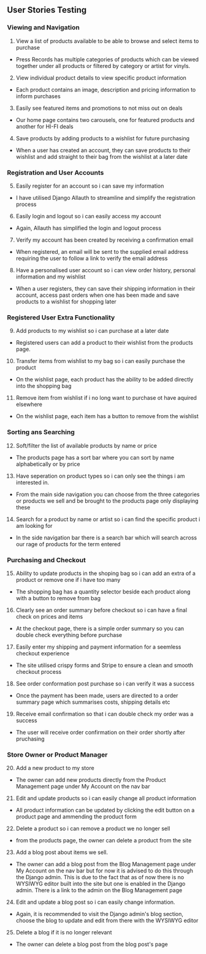 ## User Stories Testing
### Viewing and Navigation
1. View a list of products available to be able to browse and select items to purchase
- Press Records has multiple categories of products which can be viewed together under all products or filtered by category or artist for vinyls.
2. View individual product details to view specific product information
- Each product contains an image, description and pricing information to inform purchases
3. Easily see featured items and promotions to not miss out on deals
- Our home page contains two carousels, one for featured products and another for HI-FI deals
4. Save products by adding products to a wishlist for future purchasing
- When a user has created an account, they can save products to their wishlist and add straight to their bag from the wishlist at a later date
### Registration and User Accounts
5. Easily register for an account so i can save my information
- I have utilised Django Allauth to streamline and simplify the registration process
6. Easily login and logout so i can easily access my account
- Again, Allauth has simplified the login and logout process
7. Verify my account has been created by receiving a confirmation email
- When registered, an email will be sent to the supplied email address requiring the user to follow a link to verify the email address
8. Have a personalised user account so i can view order history, personal information and my wishlist
- When a user registers, they can save their shipping information in their account, access past orders when one has been made and save products to a wishlist for shopping later
### Registered User Extra Functionality
9. Add products to my wishlist so i can purchase at a later date
- Registered users can add a product to their wishlist from the products page.
10. Transfer items from wishlist to my bag so i can easily purchase the product
- On the wishlist page, each product has the ability to be added directly into the shopping bag
11. Remove item from wishlist if i no long want to purchase ot have aquired elsewhere
- On the wishlist page, each item has a button to remove from the wishlist
### Sorting ans Searching
12. Soft/filter the list of available products by name or price
- The products page has a sort bar where you can sort by name alphabetically or by price
13. Have seperation on product types so i can only see the things i am interested in.
- From the main side navigation you can choose from the three categories or products we sell and be brought to the products page only displaying these
14. Search for a product by name or artist so i can find the specific product i am looking for
- In the side navigation bar there is a search bar which will search across our rage of products for the term entered
### Purchasing and Checkout
15. Ability to update products in the shoping bag so i can add an extra of a product or remove one if i have too many
- The shopping bag has a quantity selector beside each product along with a button to remove from bag
16. Clearly see an order summary before checkout so i can have a final check on prices and items
- At the checkout page, there is a simple order summary so you can double check everything before purchase
17. Easily enter my shipping and payment information for a seemless checkout experience
- The site utilised crispy forms and Stripe to ensure a clean and smooth checkout process
18. See order conformation post purchase so i can verify it was a success
- Once the payment has been made, users are directed to a order summary page which summarises costs, shipping details etc
19. Receive email confirmation so that i can double check my order was a success
- The user will receive order confirmation on their order shortly after pruchasing
### Store Owner or Product Manager
20. Add a new product to my store
- The owner can add new products directly from the Product Management page under My Account on the nav bar
21. Edit and update products so i can easily change all product information
- All product information can be updated by clicking the edit button on a product page and ammending the product form
22. Delete a product so i can remove a product we no longer sell
- from the products page, the owner can delete a product from the site
23. Add a blog post about items we sell.
- The owner can add a blog post from the Blog Management page under My Account on the nav bar but for now it is advised to do this through the Django admin. This is due to the fact that as of now there is no WYSIWYG editor built into the site but one is enabled in the Django admin. There is a link to the admin on the Blog Management page
24. Edit and update a blog post so i can easily change information.
- Again, it is recommended to visit the Django admin's blog section, choose the blog to update and edit from there with the WYSIWYG editor
25. Delete a blog if it is no longer relevant
- The owner can delete a blog post from the blog post's page
